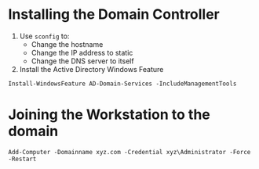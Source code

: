 # Installing the Domain Controller

1. Use `sconfig` to:
    - Change the hostname
    - Change the IP address to static
    - Change the DNS server to itself
2. Install the Active Directory Windows Feature

```shell
Install-WindowsFeature AD-Domain-Services -IncludeManagementTools
```
# Joining the Workstation to the domain

```shell
Add-Computer -Domainname xyz.com -Credential xyz\Administrator -Force -Restart
```